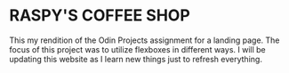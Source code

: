 # RASPY'S COFFEE SHOP

This my rendition of the Odin Projects assignment for a landing page. The focus of this project was to utilize flexboxes in different ways. I will be updating this website as I learn new things just to refresh everything. 
